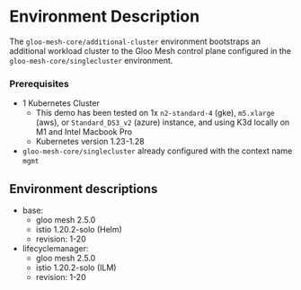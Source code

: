 # Environment Description
The `gloo-mesh-core/additional-cluster` environment bootstraps an additional workload cluster to the Gloo Mesh control plane configured in the `gloo-mesh-core/singlecluster` environment.

### Prerequisites
- 1 Kubernetes Cluster
    - This demo has been tested on 1x `n2-standard-4` (gke), `m5.xlarge` (aws), or `Standard_DS3_v2` (azure) instance, and using K3d locally on M1 and Intel Macbook Pro
    - Kubernetes version 1.23-1.28
- `gloo-mesh-core/singlecluster` already configured with the context name `mgmt`

## Environment descriptions
- base:
    - gloo mesh 2.5.0
    - istio 1.20.2-solo (Helm)
    - revision: 1-20
- lifecyclemanager:
    - gloo mesh 2.5.0
    - istio 1.20.2-solo (ILM)
    - revision: 1-20